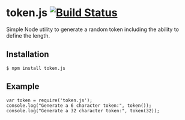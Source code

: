 # token.js [![Build Status](https://travis-ci.org/flesch/token.js.png?branch=master)](https://travis-ci.org/flesch/token.js)

Simple Node utility to generate a random token including the ability to define the length.

## Installation

```
$ npm install token.js
```

## Example

```
var token = require('token.js');
console.log("Generate a 6 character token:", token());
console.log("Generate a 32 character token:", token(32));
```

